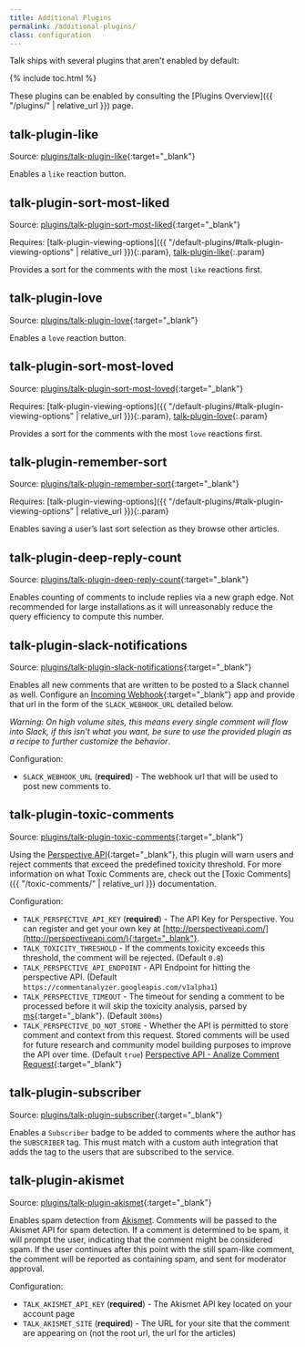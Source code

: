 ```yaml
---
title: Additional Plugins
permalink: /additional-plugins/
class: configuration
---
```


Talk ships with several plugins that aren't enabled by default:

{% include toc.html %}

These plugins can be enabled by consulting the
[Plugins Overview]({{ "/plugins/" | relative_url }}) page.

## talk-plugin-like

Source: [plugins/talk-plugin-like](https://github.com/coralproject/talk/tree/master/plugins/talk-plugin-like){:target="_blank"}

Enables a `like` reaction button.

## talk-plugin-sort-most-liked

Source: [plugins/talk-plugin-sort-most-liked](https://github.com/coralproject/talk/tree/master/plugins/talk-plugin-sort-most-liked){:target="_blank"}

Requires: [talk-plugin-viewing-options]({{ "/default-plugins/#talk-plugin-viewing-options" | relative_url }}){:.param}, [talk-plugin-like](#talk-plugin-like){:.param}

Provides a sort for the comments with the most `like` reactions first.

## talk-plugin-love

Source: [plugins/talk-plugin-love](https://github.com/coralproject/talk/tree/master/plugins/talk-plugin-love){:target="_blank"}

Enables a `love` reaction button.

## talk-plugin-sort-most-loved

Source: [plugins/talk-plugin-sort-most-loved](https://github.com/coralproject/talk/tree/master/plugins/talk-plugin-sort-most-loved){:target="_blank"}

Requires: [talk-plugin-viewing-options]({{ "/default-plugins/#talk-plugin-viewing-options" | relative_url }}){:.param}, [talk-plugin-love](#talk-plugin-love){:.param}

Provides a sort for the comments with the most `love` reactions first.

## talk-plugin-remember-sort

Source: [plugins/talk-plugin-remember-sort](https://github.com/coralproject/talk/tree/master/plugins/talk-plugin-remember-sort){:target="_blank"}

Requires: [talk-plugin-viewing-options]({{ "/default-plugins/#talk-plugin-viewing-options" | relative_url }}){:.param}

Enables saving a user’s last sort selection as they browse other articles.

## talk-plugin-deep-reply-count

Source: [plugins/talk-plugin-deep-reply-count](https://github.com/coralproject/talk/tree/master/plugins/talk-plugin-deep-reply-count){:target="_blank"}

Enables counting of comments to include replies via a new graph edge. Not
recommended for large installations as it will unreasonably reduce the query
efficiency to compute this number.

## talk-plugin-slack-notifications

Source: [plugins/talk-plugin-slack-notifications](https://github.com/coralproject/talk/tree/master/plugins/talk-plugin-slack-notifications){:target="_blank"}

Enables all new comments that are written to be posted to a Slack channel as
well. Configure an
[Incoming Webhook](https://api.slack.com/incoming-webhooks){:target="_blank"}
app and provide that url in the form of the `SLACK_WEBHOOK_URL`
detailed below.

*Warning: On high volume sites, this means every single comment will flow into
Slack, if this isn't what you want, be sure to use the provided plugin as a
recipe to further customize the behavior*.

Configuration:

- `SLACK_WEBHOOK_URL` (**required**) - The webhook url that will be
  used to post new comments to.

## talk-plugin-toxic-comments

Source: [plugins/talk-plugin-toxic-comments](https://github.com/coralproject/talk/tree/master/plugins/talk-plugin-toxic-comments){:target="_blank"}

Using the [Perspective API](http://perspectiveapi.com/){:target="_blank"}, this
plugin will warn users and reject comments that exceed the predefined toxicity
threshold. For more information on what Toxic Comments are, check out the
[Toxic Comments]({{ "/toxic-comments/" | relative_url }}) documentation.

Configuration:

- `TALK_PERSPECTIVE_API_KEY` (**required**) - The API Key for Perspective. You
  can register and get your own key at [http://perspectiveapi.com/](http://perspectiveapi.com/){:target="_blank"}.
- `TALK_TOXICITY_THRESHOLD` - If the comments toxicity exceeds this threshold,
  the comment will be rejected. (Default `0.8`)
- `TALK_PERSPECTIVE_API_ENDPOINT` - API Endpoint for hitting the
  perspective API. (Default `https://commentanalyzer.googleapis.com/v1alpha1`)
- `TALK_PERSPECTIVE_TIMEOUT` - The timeout for sending a comment to
  be processed before it will skip the toxicity analysis, parsed by
  [ms](https://www.npmjs.com/package/ms){:target="_blank"}. (Default `300ms`)
- `TALK_PERSPECTIVE_DO_NOT_STORE` - Whether the API is permitted to store comment and context from this request. Stored comments will be used for future research and community model building purposes to improve the API over time. (Default `true`) [Perspective API - Analize Comment Request](https://github.com/conversationai/perspectiveapi/blob/master/api_reference.md#analyzecomment-request){:target="_blank"}

## talk-plugin-subscriber

Source: [plugins/talk-plugin-subscriber](https://github.com/coralproject/talk/tree/master/plugins/talk-plugin-subscriber){:target="_blank"}

Enables a `Subscriber` badge to be added to comments where the author has the
`SUBSCRIBER` tag. This must match with a custom auth integration that adds the
tag to the users that are subscribed to the service.

## talk-plugin-akismet

Source: [plugins/talk-plugin-akismet](https://github.com/coralproject/talk/tree/master/plugins/talk-plugin-akismet){:target="_blank"}

Enables spam detection from [Akismet](https://akismet.com/). Comments will be passed to the Akismet API for spam detection. If a comment
is determined to be spam, it will prompt the user, indicating that the comment might be considered spam. If the user continues after this
point with the still spam-like comment, the comment will be reported as containing spam, and sent for moderator approval.

Configuration:

- `TALK_AKISMET_API_KEY` (**required**) - The Akismet API key located on your account page
- `TALK_AKISMET_SITE` (**required**) - The URL for your site that the comment are appearing on (not the root url, the url for the articles)